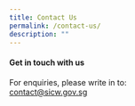 ```yaml
---
title: Contact Us
permalink: /contact-us/
description: ""
---
```

#### **Get in touch with us**

For enquiries, please write in to:<br>
[contact@sicw.gov.sg](mailto:contact@sicw.gov.sg)